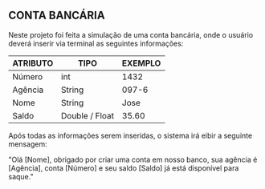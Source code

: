 ## CONTA BANCÁRIA
Neste projeto foi feita a simulação de uma conta bancária, onde o usuário deverá inserir via terminal as seguintes informações:

ATRIBUTO | TIPO | EXEMPLO  
---------|------|----------
Número   | int  | 1432
Agência  |String| 097-6
Nome     |String| Jose
Saldo    |Double / Float| 35.60

Após todas as informações serem inseridas, o sistema irá eibir a seguinte mensagem:

"Olá [Nome], obrigado por criar uma conta em nosso banco, sua agência é [Agência], conta [Número] e seu saldo [Saldo] já está disponível para saque."
